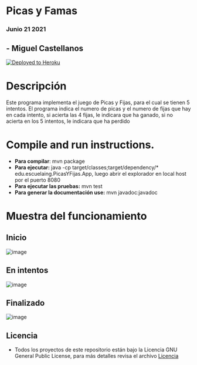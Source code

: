 # Picas y Famas
### Junio 21 2021
## - Miguel Castellanos

[![Deployed to Heroku](https://www.herokucdn.com/deploy/button.png)](https://picasyfijasmacs.herokuapp.com/game)


# Descripción
Este programa implementa el juego de Picas y Fijas, para el cual se tienen 5 intentos. El programa indica el numero de picas y el numero de fijas que hay en cada intento, si acierta las 4 fijas, le indicara que ha ganado, si no acierta en los 5 intentos, le indicara que ha perdido

# Compile and run instructions.

- **Para compilar**: mvn package
- **Para ejecutar:** java -cp target/classes;target/dependency/* edu.escuelaing.PicasYFijas.App, luego abrir el explorador en local host por el puerto 8080
- **Para ejecutar las pruebas:** mvn test
- **Para generar la documentación use:** mvn javadoc:javadoc

# Muestra del funcionamiento
## Inicio
![image](https://user-images.githubusercontent.com/44925834/124370924-01bc4500-dc42-11eb-9f38-9a3d12da7962.png)

## En intentos

![image](https://user-images.githubusercontent.com/44925834/124370946-421bc300-dc42-11eb-891b-d33aeb64e09a.png)

## Finalizado

![image](https://user-images.githubusercontent.com/44925834/124370951-55c72980-dc42-11eb-803b-37d5c16a4bb1.png)


## Licencia
- Todos los proyectos de este repositorio están bajo la Licencia GNU General Public License, para más detalles revisa el archivo [Licencia](https://github.com/macastellanossalamanca/ARSW-Labs/blob/main/License.txt)


